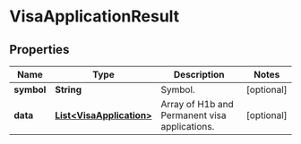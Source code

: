 # VisaApplicationResult

## Properties

 Name       | Type                                                  | Description                                   | Notes      
------------|-------------------------------------------------------|-----------------------------------------------|------------
 **symbol** | **String**                                            | Symbol.                                       | [optional] 
 **data**   | [**List&lt;VisaApplication&gt;**](VisaApplication.md) | Array of H1b and Permanent visa applications. | [optional] 



